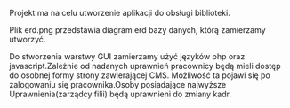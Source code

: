 Projekt ma na celu utworzenie aplikacji do obsługi biblioteki.

Plik erd.png przedstawia diagram erd bazy danych, którą zamierzamy utworzyć.

Do stworzenia warstwy GUI zamierzamy użyć języków php oraz javascript.Zależnie od nadanych uprawnień
pracownicy będą mieli dostęp do osobnej formy strony zawierającej CMS.
Możliwość ta pojawi się po zalogowaniu się pracownika.Osoby posiadające najwyższe
Uprawnienia(zarządcy filii) będą uprawnieni do zmiany kadr.
